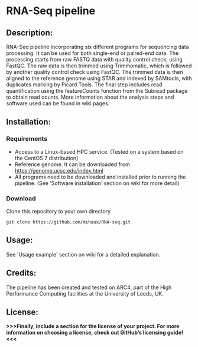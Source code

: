 # RNA-Seq pipeline

## Description: 
RNA-Seq pipeline incorporating six different programs for sequencing data processing. It can be used for both single-end or paired-end data. The processing starts from raw FASTQ data with quality control check, using FastQC. The raw data is then trimmed using Trimmomatic, which is followed by another quality control check using FastQC. The trimmed data is then aligned to the reference genome using STAR and indexed by SAMtools, with duplicates marking by Picard Tools. The final step includes read quantification using the featureCounts function from the Subread package to obtain read counts. More information about the analysis steps and software used can be found in wiki pages.

## Installation: 

### Requirements

- Access to a Linux-based HPC service. (Tested on a system based on the CentOS 7 distribution)
- Reference genome. It can be downloaded from https://genome.ucsc.edu/index.html
- All programs need to be downloaded and installed prior to running the pipeline. (See 'Software installation' section on wiki for more detail)

### Download

Clone this repository to your own directory

```
git clone https://github.com/mihaux/RNA-seq.git
```

## Usage: 

See 'Usage example' section on wiki for a detailed explanation.

## Credits:

The pipeline has been created and tested on ARC4, part of the High Performance Computing facilities at the University of Leeds, UK.

## License: 

**>>>Finally, include a section for the license of your project. For more information on choosing a license, check out GitHub’s licensing guide!<<<**

